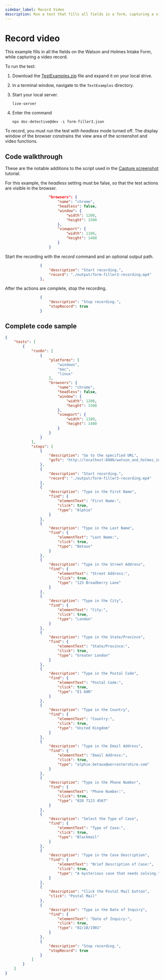 ```yaml
---
sidebar_label: Record Video
description: Run a test that fills all fields in a form, capturing a video of the changes.
---
```


# Record video

This example fills in all the fields on the Watson and Holmes Intake Form, while capturing a video record.

To run the test:

1. Download the [TestExamples.zip](./TestExamples.zip) file and expand it on your local drive.
2. In a terminal window, navigate to the `TestExamples` directory.
3. Start your local server.

    ```shell
    live-server
    ```

4. Enter the command 

   ```shell
   npx doc-detective@dev -i form-filler3.json
   ```

To record, you must run the test with _headless_ mode turned off. The display window of the browser constrains the view area of the screenshot and video functions.

## Code walkthrough

These are the notable additions to the script used in the [Capture screenshot](capture-screenshot) tutorial.

For this example, the _headless_ setting must be false, so that the test actions are visible in the browser.

```json
                    "browsers": {
                        "name": "chrome",
                        "headless": false,
                        "window": {
                            "width": 1200,
                            "height": 1500
                        },
                        "viewport": {
                            "width": 1180,
                            "height": 1480
                        }
                    }
```

Start the recording with the _record_ command and an optional output path.

```json
                {
                    "description": "Start recording.",
                    "record": "./output/form-filler3-recording.mp4"
                },
```

After the actions are complete, stop the recording.

```json
                {
                    "description": "Stop recording.",
                    "stopRecord": true
                }
```


## Complete code sample

```json
{
    "tests": [
        {
            "runOn": [
                {
                    "platforms": [
                        "windows",
                        "mac",
                        "linux"
                    ],
                    "browsers": {
                        "name": "chrome",
                        "headless": false,
                        "window": {
                            "width": 1200,
                            "height": 1500
                        },
                        "viewport": {
                            "width": 1180,
                            "height": 1480
                        }
                    }
                }
            ],
            "steps": [
                {
                    "description": "Go to the specified URL",
                    "goTo": "http://localhost:8080/watson_and_holmes_intake_form.html"
                },
                {
                    "description": "Start recording.",
                    "record": "./output/form-filler3-recording.mp4"
                },
                {
                    "description": "Type in the First Name",
                    "find": {
                        "elementText": "First Name:",
                        "click": true,
                        "type": "Alphie"
                    }
                },
                {
                    "description": "Type in the Last Name",
                    "find": {
                        "elementText": "Last Name:",
                        "click": true,
                        "type": "Betaux"
                    }
                },
                {
                    "description": "Type in the Street Address",
                    "find": {
                        "elementText": "Street Address:",
                        "click": true,
                        "type": "123 Broadberry Lane"
                    }
                },
                {
                    "description": "Type in the City",
                    "find": {
                        "elementText": "City:",
                        "click": true,
                        "type": "London"
                    }
                },
                {
                    "description": "Type in the State/Province",
                    "find": {
                        "elementText": "State/Province:",
                        "click": true,
                        "type": "Greater London"
                    }
                },
                {
                    "description": "Type in the Postal Code",
                    "find": {
                        "elementText": "Postal Code:",
                        "click": true,
                        "type": "E1 6AN"
                    }
                },
                {
                    "description": "Type in the Country",
                    "find": {
                        "elementText": "Country:",
                        "click": true,
                        "type": "United Kingdom"
                    }
                },
                {
                    "description": "Type in the Email Address",
                    "find": {
                        "elementText": "Email Address:",
                        "click": true,
                        "type": "alphie.betaux@worcestershire.com"
                    }
                },
                {
                    "description": "Type in the Phone Number",
                    "find": {
                        "elementText": "Phone Number:",
                        "click": true,
                        "type": "020 7123 4567"
                    }
                },
                {
                    "description": "Select the Type of Case",
                    "find": {
                        "elementText": "Type of Case:",
                        "click": true,
                        "type": "Blackmail"
                    }
                },
                {
                    "description": "Type in the Case Description",
                    "find": {
                        "elementText": "Brief Description of Case:",
                        "click": true,
                        "type": "A mysterious case that needs solving."
                    }
                },
                {
                    "description": "Click the Postal Mail button",
                    "click": "Postal Mail"
                },
                {
                    "description": "Type in the Date of Inquiry",
                    "find": {
                        "elementText": "Date of Inquiry:",
                        "click": true,
                        "type": "02/18/1901"
                    }
                },
                {
                    "description": "Stop recording.",
                    "stopRecord": true
                }
            ]
        }
    ]
}
```
